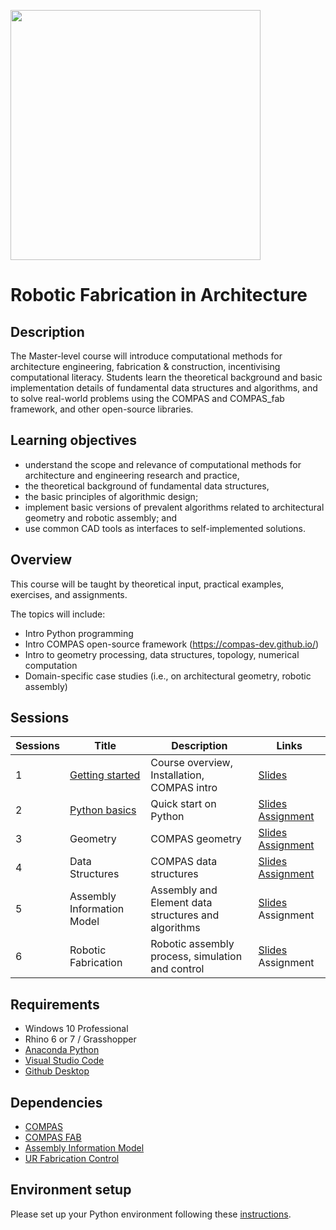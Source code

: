 <img src="images/00_logo.jpg" width="400px" a/><br>

# Robotic Fabrication in Architecture

## Description

The Master-level course will introduce computational methods for architecture engineering, fabrication & construction, incentivising computational literacy. Students learn the theoretical background and basic implementation details of fundamental data structures and algorithms, and to solve real-world problems using the COMPAS and COMPAS_fab framework, and other open-source libraries.

## Learning objectives

* understand the scope and relevance of computational methods for architecture and engineering research and practice,
* the theoretical background of fundamental data structures, 
* the basic principles of algorithmic design; 
* implement basic versions of prevalent algorithms related to architectural geometry and robotic assembly; and
* use common CAD tools as interfaces to self-implemented solutions.

## Overview

This course will be taught by theoretical input, practical examples, exercises, and assignments.

The topics will include:

* Intro Python programming
* Intro COMPAS open-source framework (https://compas-dev.github.io/) 
* Intro to geometry processing, data structures, topology, numerical computation
* Domain-specific case studies (i.e., on architectural geometry, robotic assembly)

## Sessions

Sessions  | Title | Description | Links
---- | ---- | ----- | -----------
1 | [Getting started](01_getting_started/README.md) | Course overview, Installation, COMPAS intro | [Slides](https://docs.google.com/presentation/d/1XW2h3WrHfVG4USUCjJp5Sgxk5VMwEWn4va1VxWz6eRc/edit?usp=sharing)
2 | [Python basics](02_python_basics/README.md) | Quick start on Python | [Slides](https://docs.google.com/presentation/d/18gRu0YkcW7mqnBnbwF6pWwpPwLOq62JegKYO-cR6Ae0/edit?usp=sharing) [Assignment](https://github.com/augmentedfabricationlab/afab_course/blob/master/02_python_basics/assignment/README.md)
3 | Geometry | COMPAS geometry | [Slides](https://docs.google.com/presentation/d/1aoN78Ly8McjeRaG414YK4fPjcLpvn5u9GgkAujSx8SI/edit?usp=sharing) [Assignment](https://github.com/augmentedfabricationlab/afab_course/blob/master/03_geometry/README.md)
4 | Data Structures | COMPAS data structures | [Slides](https://docs.google.com/presentation/d/1lLZmPMTqK4SVfKCVItVMwb3bHDyXTBluC7GhKJmNO2Y/edit?usp=sharing) [Assignment](https://github.com/augmentedfabricationlab/afab_course/blob/master/04_datastructures/README.md)
5 | Assembly Information Model | Assembly and Element data structures and algorithms | [Slides](https://docs.google.com/presentation/d/1rXTslh8fVgjFRxr7739p7Wf8vgQDeIMN1i4R6JHdN4M/edit?usp=sharing) Assignment
6 | Robotic Fabrication | Robotic assembly process, simulation and control | [Slides](https://docs.google.com/presentation/d/1uU1wpNhsG5pKYr2AMUS5BF6eVqqh5COFh0Z_BSU295o/edit?usp=sharing) Assignment


## Requirements

* Windows 10 Professional
* Rhino 6 or 7 / Grasshopper
* [Anaconda Python](https://www.anaconda.com/distribution/?gclid=CjwKCAjwo9rtBRAdEiwA_WXcFoyH8v3m-gVC55J6YzR0HpgB8R-PwM-FClIIR1bIPYZXsBtbPRfJ8xoC6HsQAvD_BwE)
* [Visual Studio Code](https://code.visualstudio.com/)
* [Github Desktop](https://desktop.github.com/)

## Dependencies

* [COMPAS](https://compas-dev.github.io/)
* [COMPAS FAB](https://gramaziokohler.github.io/compas_fab/latest/) <!-- * [compas_fab](https://compas-dev.github.io/) -->
* [Assembly Information Model](https://github.com/augmentedfabricationlab/assembly_information_model)
* [UR Fabrication Control](https://github.com/augmentedfabricationlab/ur_fabrication_control)

## Environment setup

Please set up your Python environment following these [instructions](01_getting_started/README.md). 
    
    

